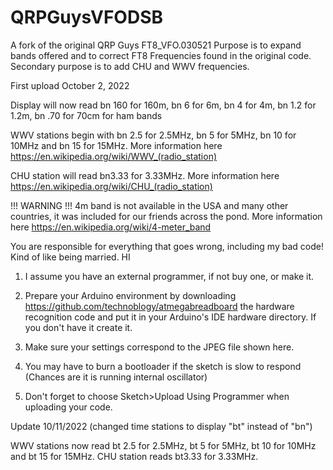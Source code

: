 # QRPGuysVFODSB
A fork of the original QRP Guys FT8_VFO.030521
Purpose is to expand bands offered and  to correct FT8 Frequencies found in the original code.
Secondary purpose is to add CHU and WWV frequencies.

First upload October 2, 2022

Display will now read bn 160 for 160m, bn 6 for 6m, bn 4 for 4m, bn 1.2 for 1.2m, bn .70 for 70cm for ham bands

WWV stations begin with bn 2.5 for 2.5MHz, bn 5 for 5MHz, bn 10 for 10MHz and bn 15 for 15MHz. More information here https://en.wikipedia.org/wiki/WWV_(radio_station)

CHU station will read bn3.33 for 3.33MHz. More information here https://en.wikipedia.org/wiki/CHU_(radio_station)

!!! WARNING !!!  4m band is not available in the USA and many other countries, it was included for our friends across the pond. More information here https://en.wikipedia.org/wiki/4-meter_band

You are responsible for everything that goes wrong, including my bad code! Kind of like being married. HI

1. I assume you have an external programmer, if not buy one, or make it.

2. Prepare your Arduino environment by downloading https://github.com/technoblogy/atmegabreadboard the hardware recognition code and put it in your Arduino's IDE hardware directory. If you don't have it create it.

3. Make sure your settings correspond to the JPEG file shown here.

4. You may have to burn a bootloader if the sketch is slow to respond (Chances are it is running internal oscillator)

5. Don't forget to choose Sketch>Upload Using Programmer when uploading your code.

Update 10/11/2022 (changed time stations to display "bt" instead of "bn")

WWV stations now read bt 2.5 for 2.5MHz, bt 5 for 5MHz, bt 10 for 10MHz and bt 15 for 15MHz. CHU station reads bt3.33 for 3.33MHz. 

